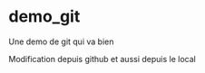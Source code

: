 demo_git
========

Une demo de git qui va bien

Modification depuis github
et aussi depuis le local
